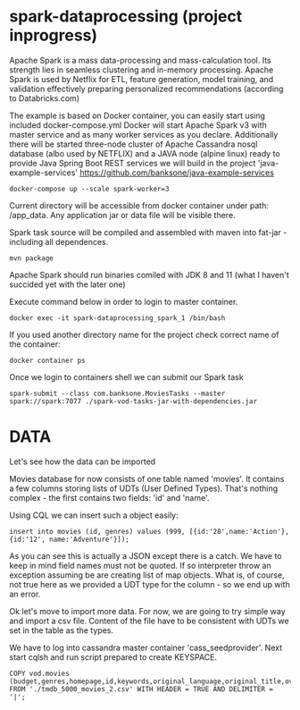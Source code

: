 # spark-dataprocessing (project inprogress)

Apache Spark is a mass data-processing and mass-calculation tool. Its strength lies in seamless clustering and in-memory processing.
Apache Spark is used by Netflix for ETL, feature generation, model training, and validation effectively preparing personalized recommendations (according to Databricks.com)

The example is based on Docker container, you can easily start using included docker-compose.yml
Docker will start Apache Spark v3 with master service and as many worker services as you declare.
Additionally there will be started three-node cluster of Apache Cassandra nosql database (albo used by NETFLIX) and a JAVA node (alpine linux) ready to provide Java Spring Boot REST services we will build in the project 'java-example-services' https://github.com/banksone/java-example-services

```
docker-compose up --scale spark-worker=3
```

Current directory will be accessible from docker container under path: /app_data.
Any application jar or data file will be visible there.

Spark task source will be compiled and assembled with maven into fat-jar - including all dependences. 

```
mvn package
```

Apache Spark should run binaries comiled with JDK 8 and 11 (what I haven't succided yet with the later one)

Execute command below in order to login to master container.
```
docker exec -it spark-dataprocessing_spark_1 /bin/bash
```
If you used another directory name for the project check correct name of the container:

```
docker container ps
```

Once we login to containers shell we can submit our Spark task

```
spark-submit --class com.banksone.MoviesTasks --master spark://spark:7077 ./spark-vod-tasks-jar-with-dependencies.jar
```

# DATA
Let's see how the data can be imported

Movies database for now consists of one table named 'movies'. It contains a few columns storing lists of UDTs (User Defined Types).
That's nothing complex - the first contains two fields: 'id' and 'name'.

Using CQL we can insert such a object easily: 

```
insert into movies (id, genres) values (999, [{id:'28',name:'Action'}, {id:'12', name:'Adventure'}]);
```

As you can see this is actually a JSON except there is a catch. We have to keep in mind field names must not be quoted. If so interpreter throw an exception assuming be are creating list of map objects. 
What is, of course, not true here as we provided a UDT type for the column - so we end up with an error.

Ok let's move to import more data. For now, we are going to try simple way and import a csv file. Content of the file have to be consistent with UDTs we set in the table as the types.

We have to log into cassandra master container 'cass_seedprovider'. Next start cqlsh and run script prepared to create KEYSPACE.
```
COPY vod.movies (budget,genres,homepage,id,keywords,original_language,original_title,overview,popularity,production_companies,production_countries,release_date,revenue,runtime,spoken_languages,status,tagline,title,vote_average,vote_count) FROM './tmdb_5000_movies_2.csv' WITH HEADER = TRUE AND DELIMITER = '|';
```